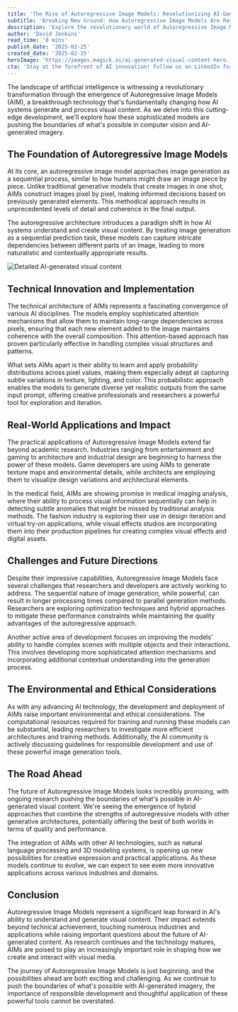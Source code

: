 ```yaml
---
title: 'The Rise of Autoregressive Image Models: Revolutionizing AI-Generated Visual Content'
subtitle: 'Breaking New Ground: How Autoregressive Image Models Are Reshaping AI's Creative Capabilities'
description: 'Explore the revolutionary world of Autoregressive Image Models (AIM) and their transformative impact on AI-generated visual content. Learn how these sophisticated models are changing the landscape of computer vision through pixel-by-pixel generation, creating unprecedented levels of detail and coherence in AI-generated imagery.'
author: 'David Jenkins'
read_time: '8 mins'
publish_date: '2025-02-25'
created_date: '2025-02-25'
heroImage: 'https://images.magick.ai/ai-generated-visual-content-hero.jpg'
cta: 'Stay at the forefront of AI innovation! Follow us on LinkedIn for the latest updates on Autoregressive Image Models and other groundbreaking developments in artificial intelligence.'
---
```


The landscape of artificial intelligence is witnessing a revolutionary transformation through the emergence of Autoregressive Image Models (AIM), a breakthrough technology that's fundamentally changing how AI systems generate and process visual content. As we delve into this cutting-edge development, we'll explore how these sophisticated models are pushing the boundaries of what's possible in computer vision and AI-generated imagery.

## The Foundation of Autoregressive Image Models

At its core, an autoregressive image model approaches image generation as a sequential process, similar to how humans might draw an image piece by piece. Unlike traditional generative models that create images in one shot, AIMs construct images pixel by pixel, making informed decisions based on previously generated elements. This methodical approach results in unprecedented levels of detail and coherence in the final output.

The autoregressive architecture introduces a paradigm shift in how AI systems understand and create visual content. By treating image generation as a sequential prediction task, these models can capture intricate dependencies between different parts of an image, leading to more naturalistic and contextually appropriate results.

![Detailed AI-generated visual content](https://images.magick.ai/ai-generated-visual-content-inline.jpg)

## Technical Innovation and Implementation

The technical architecture of AIMs represents a fascinating convergence of various AI disciplines. The models employ sophisticated attention mechanisms that allow them to maintain long-range dependencies across pixels, ensuring that each new element added to the image maintains coherence with the overall composition. This attention-based approach has proven particularly effective in handling complex visual structures and patterns.

What sets AIMs apart is their ability to learn and apply probability distributions across pixel values, making them especially adept at capturing subtle variations in texture, lighting, and color. This probabilistic approach enables the models to generate diverse yet realistic outputs from the same input prompt, offering creative professionals and researchers a powerful tool for exploration and iteration.

## Real-World Applications and Impact

The practical applications of Autoregressive Image Models extend far beyond academic research. Industries ranging from entertainment and gaming to architecture and industrial design are beginning to harness the power of these models. Game developers are using AIMs to generate texture maps and environmental details, while architects are employing them to visualize design variations and architectural elements.

In the medical field, AIMs are showing promise in medical imaging analysis, where their ability to process visual information sequentially can help in detecting subtle anomalies that might be missed by traditional analysis methods. The fashion industry is exploring their use in design iteration and virtual try-on applications, while visual effects studios are incorporating them into their production pipelines for creating complex visual effects and digital assets.

## Challenges and Future Directions

Despite their impressive capabilities, Autoregressive Image Models face several challenges that researchers and developers are actively working to address. The sequential nature of image generation, while powerful, can result in longer processing times compared to parallel generation methods. Researchers are exploring optimization techniques and hybrid approaches to mitigate these performance constraints while maintaining the quality advantages of the autoregressive approach.

Another active area of development focuses on improving the models' ability to handle complex scenes with multiple objects and their interactions. This involves developing more sophisticated attention mechanisms and incorporating additional contextual understanding into the generation process.

## The Environmental and Ethical Considerations

As with any advancing AI technology, the development and deployment of AIMs raise important environmental and ethical considerations. The computational resources required for training and running these models can be substantial, leading researchers to investigate more efficient architectures and training methods. Additionally, the AI community is actively discussing guidelines for responsible development and use of these powerful image generation tools.

## The Road Ahead

The future of Autoregressive Image Models looks incredibly promising, with ongoing research pushing the boundaries of what's possible in AI-generated visual content. We're seeing the emergence of hybrid approaches that combine the strengths of autoregressive models with other generative architectures, potentially offering the best of both worlds in terms of quality and performance.

The integration of AIMs with other AI technologies, such as natural language processing and 3D modeling systems, is opening up new possibilities for creative expression and practical applications. As these models continue to evolve, we can expect to see even more innovative applications across various industries and domains.

## Conclusion

Autoregressive Image Models represent a significant leap forward in AI's ability to understand and generate visual content. Their impact extends beyond technical achievement, touching numerous industries and applications while raising important questions about the future of AI-generated content. As research continues and the technology matures, AIMs are poised to play an increasingly important role in shaping how we create and interact with visual media.

The journey of Autoregressive Image Models is just beginning, and the possibilities ahead are both exciting and challenging. As we continue to push the boundaries of what's possible with AI-generated imagery, the importance of responsible development and thoughtful application of these powerful tools cannot be overstated.